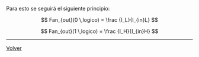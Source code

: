 
Para esto se seguirá el siguiente principio:

$$ Fan_{out}(0 \,logico) = \frac {I_L}{I_{in}L} $$



$$ Fan_{out}(1 \,logico) = \frac {I_H}{I_{in}H} $$

---

[Volver](https://github.com/juamorenogo/Digital_2024_2/tree/main/Lab_01/SN70LS04)